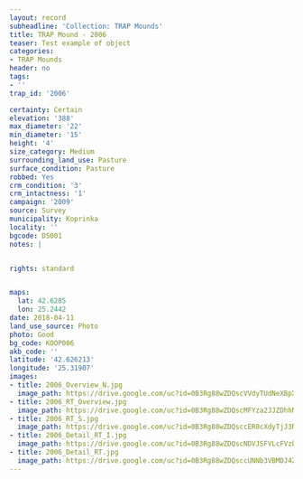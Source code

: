 ```yaml
---
layout: record
subheadline: 'Collection: TRAP Mounds'
title: TRAP Mound - 2006
teaser: Test example of object
categories:
- TRAP Mounds
header: no
tags:
- ''
trap_id: '2006'

certainty: Certain
elevation: '388'
max_diameter: '22'
min_diameter: '15'
height: '4'
size_category: Medium
surrounding_land_use: Pasture
surface_condition: Pasture
robbed: Yes
crm_condition: '3'
crm_intactness: '1'
campaign: '2009'
source: Survey
municipality: Koprinka
locality: ''
bgcode: DS001
notes: |


rights: standard


maps:
  lat: 42.6285
  lon: 25.2442
date: 2018-04-11
land_use_source: Photo
photo: Good
bg_code: KOOP006
akb_code: ''
latitude: '42.626213'
longitude: '25.31907'
images:
- title: 2006_Overview_N.jpg
  image_path: https://drive.google.com/uc?id=0B3Rg88wZDQscVVdyTUdNeXBpX3c
- title: 2006_RT_Overview.jpg
  image_path: https://drive.google.com/uc?id=0B3Rg88wZDQscMFYza2JJZDhhNWM
- title: 2006_RT_S.jpg
  image_path: https://drive.google.com/uc?id=0B3Rg88wZDQsccER0cXdyTjJ3Nmc
- title: 2006_Detail_RT_I.jpg
  image_path: https://drive.google.com/uc?id=0B3Rg88wZDQscNDVJSFVLcFVzbEk
- title: 2006_Detail_RT.jpg
  image_path: https://drive.google.com/uc?id=0B3Rg88wZDQsccUNNb3VBMDJ4ZU0
---
```

